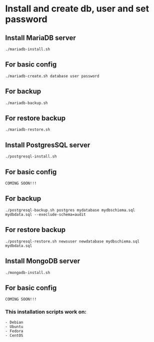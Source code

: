 # Install and create db, user and set password

## Install MariaDB server

```
./mariadb-install.sh
```
## For basic config

```
./mariadb-create.sh database user password
```
## For backup

```
./mariadb-backup.sh
```

## For restore backup

```
./mariadb-restore.sh
```

## Install PostgresSQL server

```
./postgresql-install.sh
```

## For basic config

```
COMING SOON!!!
```
## For backup

```
./postgresql-backup.sh postgres mydatabase mydbschiema.sql mydbdata.sql --execlude-schema=audit
```
## For restore backup

```
./postgresql-restore.sh newsuser newdatabase mydbschiema.sql mydbdata.sql
```
## Install MongoDB server

```
./mongodb-install.sh
```

## For basic config

```
COMING SOON!!!
```

### This installation scripts work on:

```
- Debian
- Ubuntu
- Fedora
- CentOS
```
